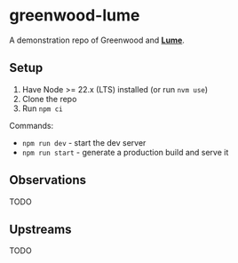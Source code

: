 # greenwood-lume

A demonstration repo of Greenwood and [**Lume**](https://lume.io/).

## Setup

1. Have Node >= 22.x (LTS) installed (or run `nvm use`)
1. Clone the repo
1. Run `npm ci`

Commands:

- `npm run dev` - start the dev server
- `npm run start` - generate a production build and serve it

## Observations

TODO

## Upstreams

TODO